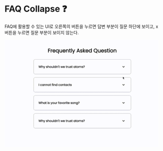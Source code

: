 # FAQ Collapse ❓

FAQ에 활용할 수 있는 UI로 오른쪽의 버튼을 누르면 답변 부분이 질문 하단에 보이고, x 버튼을 누르면 질문 부분이 보이지 않는다.

![FAQ collapse gif](https://github.com/lyj-ooz/ui-practice/blob/master/faq%20collapse/0506.gif)

